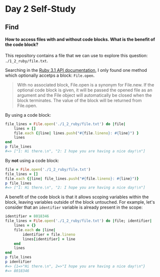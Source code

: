 # Day 2 Self-Study

## Find

#### How to access files with and without code blocks. What is the benefit of the code block?

This repository contains a file that we can use to explore this question: `./1_2_ruby/file.txt`.

Searching in the [Ruby 3.1 API documentation](https://rubyapi.org/3.1/o/String.html#method-i-gsub),
I only found one method which optionally accetps a block: `File.open`.

> With no associated block, File.open is a synonym for File.new. If the optional code block is
> given, it will be passed the opened file as an argument and the File object will automatically be
> closed when the block terminates. The value of the block will be returned from File.open.

By using a code block:

```ruby
file_lines = File.open('./1_2_ruby/file.txt') do |file|
    lines = []
    file.each {|line| lines.push("#{file.lineno}: #{line}") }
    lines
end
p file_lines
#=> ["1: Hi there.\n", "2: I hope you are having a nice day!\n"]
```

By **not** using a code block:

```ruby
file = File.open('./1_2_ruby/file.txt')
file_lines = []
file.each {|line| file_lines.push("#{file.lineno}: #{line}")}
p file_lines
#=> ["1: Hi there.\n", "2: I hope you are having a nice day!\n"]
```

A benefit of the code block is that it allows scoping variables within the block, leaving variables
outside of the block untouched. For example, let's consider that an `identifier` variable is already
present in the scope:

```ruby
identifier = 8018346
file_lines = File.open('./1_2_ruby/file.txt') do |file; identifier|
    lines = {}
    file.each do |line|
        identifier = file.lineno
        lines[identifier] = line
    end
    lines
end
p file_lines
p identifier
#=> {1=>"Hi there.\n", 2=>"I hope you are having a nice day!\n"}
#=> 8018346
```
